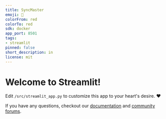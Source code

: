 ```yaml
---
title: SyncMaster
emoji: 🚀
colorFrom: red
colorTo: red
sdk: docker
app_port: 8501
tags:
- streamlit
pinned: false
short_description: in
license: mit
---
```


# Welcome to Streamlit!

Edit `/src/streamlit_app.py` to customize this app to your heart's desire. :heart:

If you have any questions, checkout our [documentation](https://docs.streamlit.io) and [community
forums](https://discuss.streamlit.io).

